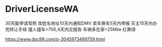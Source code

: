 # DriverLicenseWA

30天能申请驾照
改姓名地址10天内通知DMV
卖车换车5天内申报
买主15天内办完转让手续
撞人撞车>700,4天内交报告
车祸多在家<25Mile
红黄绿




https://www.doc88.com/p-3045973489759.html
